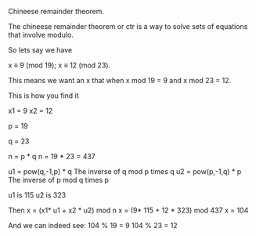 Chineese remainder theorem. 


The chineese remainder theorem or ctr is a way to solve sets of equations that involve modulo. 

So lets say we have 

x ≡ 9 (mod 19);
x ≡ 12 (mod 23).

This means we want an x that when x mod 19 = 9 and x mod 23 = 12.

This is how you find it


x1 = 9
x2 = 12

p = 19

q = 23

  
n = p * q
n = 19 * 23 = 437


u1 = pow(q,-1,p) * q The inverse of q mod p times q
u2 = pow(p,-1,q) * p The inverse of p mod q times p
  
u1 is 115
u2 is 323

Then x = (x1* u1 + x2 * u2) mod n
x = (9* 115 + 12 * 323) mod 437
x = 104

And we can indeed see:
104 % 19 = 9
104 % 23 = 12 
